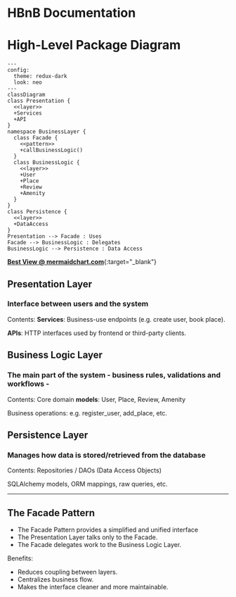 # HBnB Documentation

# High-Level Package Diagram

```mermaid
---
config:
  theme: redux-dark
  look: neo
---
classDiagram
class Presentation {
  <<layer>>
  +Services
  +API
}
namespace BusinessLayer {
  class Facade {
    <<pattern>>
    +callBusinessLogic()
  }
  class BusinessLogic {
    <<layer>>
    +User
    +Place
    +Review
    +Amenity
  }
}
class Persistence {
  <<layer>>
  +DataAccess
}
Presentation --> Facade : Uses
Facade --> BusinessLogic : Delegates
BusinessLogic --> Persistence : Data Access
```
[**Best View @ mermaidchart.com**](https://www.mermaidchart.com/raw/51c92add-4831-4407-9806-ccf8e186814f?theme=light&version=v0.1&format=svg){:target="_blank"}

## Presentation Layer

### Interface between users and the system

Contents:
**Services**: Business-use endpoints (e.g. create user, book place).

**APIs**: HTTP interfaces used by frontend or third-party clients.



## Business Logic Layer

### The main part of the system - business rules, validations and workflows -

Contents:
Core domain **models**: User, Place, Review, Amenity

Business operations: e.g. register_user, add_place, etc.



## Persistence Layer

### Manages how data is stored/retrieved from the database

Contents:
Repositories / DAOs (Data Access Objects)

SQLAlchemy models, ORM mappings, raw queries, etc.

---

## The Facade Pattern

- The Facade Pattern provides a simplified and unified interface
- The Presentation Layer talks only to the Facade.
- The Facade delegates work to the Business Logic Layer.

Benefits:
- Reduces coupling between layers.
- Centralizes business flow.
- Makes the interface cleaner and more maintainable.
